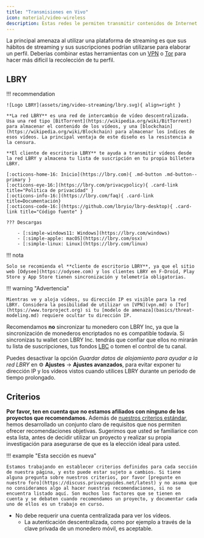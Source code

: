 ```yaml
---
title: "Transmisiones en Vivo"
icon: material/video-wireless
description: Estas redes le permiten transmitir contenidos de Internet sin crear un perfil publicitario basado en sus intereses.
---
```


La principal amenaza al utilizar una plataforma de streaming es que sus hábitos de streaming y sus suscripciones podrían utilizarse para elaborar un perfil. Deberías combinar estas herramientas con un [VPN](vpn.md) o [Tor](https://www.torproject.org/) para hacer más difícil la recolección de tu perfil.

## LBRY

!!! recommendation

    ![Logo LBRY](assets/img/video-streaming/lbry.svg){ align=right }
    
    **La red LBRY** es una red de intercambio de vídeo descentralizada. Usa una red tipo [BitTorrent](https://wikipedia.org/wiki/BitTorrent) para almacenar el contenido de los vídeos, y una [blockchain](https://wikipedia.org/wiki/Blockchain) para almacenar los índices de esos vídeos. La principal ventaja de este diseño es la resistencia a la censura.
    
    **El cliente de escritorio LBRY** te ayuda a transmitir vídeos desde la red LBRY y almacena tu lista de suscripción en tu propia billetera LBRY.
    
    [:octicons-home-16: Inicio](https://lbry.com){ .md-button .md-button--primary }
    [:octicons-eye-16:](https://lbry.com/privacypolicy){ .card-link title="Politica de privacidad" }
    [:octicons-info-16:](https://lbry.com/faq){ .card-link title=Documentación}
    [:octicons-code-16:](https://github.com/lbryio/lbry-desktop){ .card-link title="Código fuente" }
    
    ??? Descargas
    
        - [:simple-windows11: Windows](https://lbry.com/windows)
        - [:simple-apple: macOS](https://lbry.com/osx)
        - [:simple-linux: Linux](https://lbry.com/linux)

!!! nota

    Solo se recomienda el **cliente de escritorio LBRY**, ya que el sitio web [Odysee](https://odysee.com) y los clientes LBRY en F-Droid, Play Store y App Store tienen sincronización y telemetría obligatorias.

!!! warning "Advertencia"

    Mientras ve y aloja vídeos, su dirección IP es visible para la red LBRY. Considera la posibilidad de utilizar un [VPN](vpn.md) o [Tor](https://www.torproject.org) si tu [modelo de amenaza](basics/threat-modeling.md) requiere ocultar tu dirección IP.

Recomendamos **no** sincronizar tu monedero con LBRY Inc, ya que la sincronización de monederos encriptados no es compatible todavía. Si sincronizas tu wallet con LBRY Inc. tendrás que confiar que ellos no mirarán tu lista de suscripciones, tus fondos [LBC](https://lbry.com/faq/earn-credits) o tomen el control de tu canal.

Puedes desactivar la opción *Guardar datos de alojamiento para ayudar a la red LBRY* en :gear: **Ajustes** → **Ajustes avanzados**, para evitar exponer tu dirección IP y los vídeos vistos cuando utilices LBRY durante un periodo de tiempo prolongado.

## Criterios

**Por favor, ten en cuenta que no estamos afiliados con ninguno de los proyectos que recomendamos.** Además de [nuestros criterios estándar](about/criteria.md), hemos desarrollado un conjunto claro de requisitos que nos permiten ofrecer recomendaciones objetivas. Sugerimos que usted se familiarice con esta lista, antes de decidir utilizar un proyecto y realizar su propia investigación para asegurarse de que es la elección ideal para usted.

!!! example "Esta sección es nueva"

    Estamos trabajando en establecer criterios definidos para cada sección de nuestra página, y esto puede estar sujeto a cambios. Si tiene alguna pregunta sobre nuestros criterios, por favor [pregunte en nuestro foro](https://discuss.privacyguides.net/latest) y no asuma que no consideramos algo al hacer nuestras recomendaciones, si no se encuentra listado aquí. Son muchos los factores que se tienen en cuenta y se debaten cuando recomendamos un proyecto, y documentar cada uno de ellos es un trabajo en curso.

- No debe requerir una cuenta centralizada para ver los vídeos.
    - La autenticación descentralizada, como por ejemplo a través de la clave privada de un monedero móvil, es aceptable.
